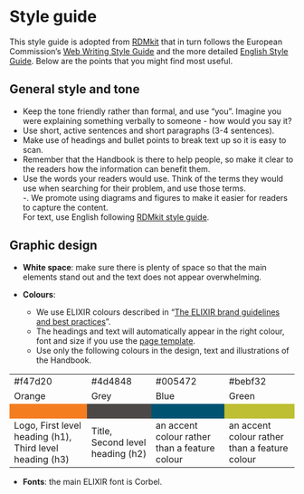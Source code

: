 # Style guide  

This style guide is adopted from [RDMkit](https://rdmkit.elixir-europe.org/style_guide) that in turn follows the European Commission’s [Web Writing Style Guide](https://wikis.ec.europa.eu/display/WEBGUIDE/02.+Web+writing+guidelines) and the more detailed [English Style Guide](https://commission.europa.eu/system/files/2023-01/styleguide_english_dgt_en.pdf). Below are the points that you might find most useful.  

## General style and tone    
  
- Keep the tone friendly rather than formal, and use “you”. Imagine you were explaining something verbally to someone - how would you say it?  
- Use short, active sentences and short paragraphs (3-4 sentences).
- Make use of headings and bullet points to break text up so it is easy to scan.    
- Remember that the Handbook is there to help people, so make it clear to the readers how the information can benefit them.  
- Use the words your readers would use. Think of the terms they would use when searching for their problem, and use those terms.  
-. We promote using diagrams and figures to make it easier for readers to capture the content.  
For text, use English following [RDMkit style guide](https://rdmkit.elixir-europe.org/style_guide#text).

## Graphic design
- **White space**: make sure there is plenty of space so that the main elements stand out and the text does not appear overwhelming.

- **Colours**:  
  - We use ELIXIR colours described in “[The ELIXIR brand guidelines and best practices](https://drive.google.com/file/d/0B7btK9HAXhx1LVVCS3pBZVI1SjQ/view?resourcekey=0-KzdprazYmQ35mcod7NwS8w)”.  
  - The headings and text will automatically appear in the right colour, font and size  if you use the [page template](https://docs.google.com/document/d/1W8Q2dnsjb2KdubVHjqN6rTDC2Bc1vkJG4w9emtUSKdg).  
  - Use only the following colours in the design, text and illustrations of the Handbook.
<table>
  <tr>
    <td>#f47d20</td>
    <td>#4d4848</td>
    <td>#005472</td>
    <td>#bebf32</td>
  </tr>
  <tr>
    <td>Orange</td>
    <td>Grey</td>
    <td>Blue</td>
    <td>Green</td>
  </tr>
  <tr>
    <td style="background-color: #f47d20;">&nbsp;</td>
    <td style="background-color: #4d4848;">&nbsp;</td>
    <td style="background-color: #005472;">&nbsp;</td>
    <td style="background-color: #bebf32;">&nbsp;</td>
  </tr>
  <tr>
    <td>Logo, First level heading (h1), Third level heading (h3)</td>
    <td>Title, Second level heading (h2)</td>
    <td>an accent colour rather than a feature colour</td>
    <td>an accent colour rather than a feature colour</td>
  </tr>
</table>

  - **Fonts**: the main ELIXIR font is Corbel.  




